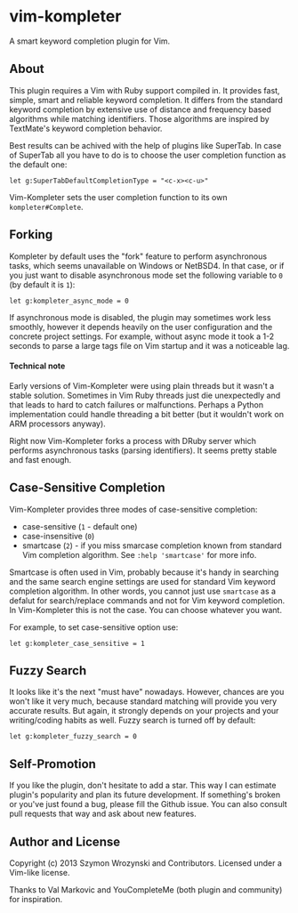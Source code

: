 vim-kompleter
=============

A smart keyword completion plugin for Vim.

About
-----

This plugin requires a Vim with Ruby support compiled in. It provides fast, simple, smart and
reliable keyword completion. It differs from the standard keyword completion by extensive use of
distance and frequency based algorithms while matching identifiers. Those algorithms are inspired by
TextMate's keyword completion behavior.

Best results can be achived with the help of plugins like SuperTab. In case of SuperTab all you have
to do is to choose the user completion function as the default one:

    let g:SuperTabDefaultCompletionType = "<c-x><c-u>"

Vim-Kompleter sets the user completion function to its own `kompleter#Complete`.


Forking
-------

Kompleter by default uses the "fork" feature to perform asynchronous tasks, which seems unavailable
on Windows or NetBSD4. In that case, or if you just want to disable asynchronous mode set the
following variable to `0` (by default it is `1`):

    let g:kompleter_async_mode = 0

If asynchronous mode is disabled, the plugin may sometimes work less smoothly, however it depends
heavily on the user configuration and the concrete project settings. For example, without async mode
it took a 1-2 seconds to parse a large tags file on Vim startup and it was a noticeable lag.


#### Technical note ####

Early versions of Vim-Kompleter were using plain threads but it wasn't a stable solution. Sometimes
in Vim Ruby threads just die unexpectedly and that leads to hard to catch failures or malfunctions.
Perhaps a Python implementation could handle threading a bit better (but it wouldn't work on ARM
processors anyway).

Right now Vim-Kompleter forks a process with DRuby server which performs asynchronous tasks (parsing
identifiers). It seems pretty stable and fast enough.


Case-Sensitive Completion
-------------------------

Vim-Kompleter provides three modes of case-sensitive completion:

* case-sensitive (`1` - default one)
* case-insensitive (`0`)
* smartcase (`2`) - if you miss smarcase completion known from standard Vim completion algorithm.
  See `:help 'smartcase'` for more info.

Smartcase is often used in Vim, probably because it's handy in searching and the same search engine
settings are used for standard Vim keyword completion algorithm. In other words, you cannot just use
`smartcase` as a defalut for search/replace commands and not for Vim keyword completion. In
Vim-Kompleter this is not the case. You can choose whatever you want.

For example, to set case-sensitive option use:

    let g:kompleter_case_sensitive = 1


Fuzzy Search
------------

It looks like it's the next "must have" nowadays. However, chances are you won't like it very much,
because standard matching will provide you very accurate results. But again, it strongly depends on
your projects and your writing/coding habits as well. Fuzzy search is turned off by default:

    let g:kompleter_fuzzy_search = 0


Self-Promotion
--------------

If you like the plugin, don't hesitate to add a star. This way I can estimate plugin's popularity
and plan its future development. If something's broken or you've just found a bug, please fill the
Github issue. You can also consult pull requests that way and ask about new features.


Author and License
------------------

Copyright (c) 2013 Szymon Wrozynski and Contributors. Licensed under a Vim-like license.

Thanks to Val Markovic and YouCompleteMe (both plugin and community) for inspiration.
